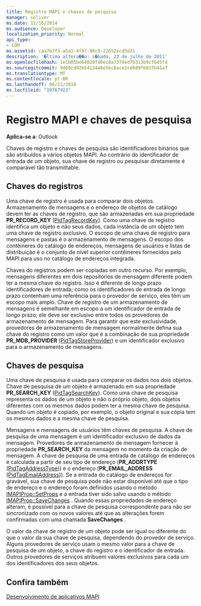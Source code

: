 ```yaml
---
title: Registro MAPI e chaves de pesquisa
manager: soliver
ms.date: 11/16/2014
ms.audience: Developer
localization_priority: Normal
api_type:
- COM
ms.assetid: caa7b7f3-a5a1-4f07-98c9-22652ecd5d21
description: '�ltima altera��o: s�bado, 23 de julho de 2011'
ms.openlocfilehash: 1e1b05be64029f80ec8a7379ed7b313b9cf645fd
ms.sourcegitcommit: 9d60cd82b5413446e5bc8ace2cd689f683fb41a7
ms.translationtype: MT
ms.contentlocale: pt-BR
ms.lasthandoff: 06/11/2018
ms.locfileid: "19767923"
---
```

# <a name="mapi-record-and-search-keys"></a>Registro MAPI e chaves de pesquisa

  
  
**Aplica-se a**: Outlook 
  
Chaves de registro e chaves de pesquisa são identificadores binários que são atribuídos a vários objetos MAPI. Ao contrário do identificador de entrada de um objeto, sua chave de registro ou pesquisar diretamente é comparável tão transmittable. 
  
## <a name="record-keys"></a>Chaves do registros

Uma chave de registro é usada para comparar dois objetos. Armazenamento de mensagens e o endereço de objetos de catálogo devem ter as chaves de registro, que são armazenadas em sua propriedade **PR_RECORD_KEY** ([PidTagRecordKey](pidtagrecordkey-canonical-property.md)). Como uma chave de registro identifica um objeto e não seus dados, cada instância de um objeto tem uma chave de registro exclusivo. O escopo de uma chave de registro para mensagens e pastas é o armazenamento de mensagens. O escopo dos contêineres do catálogo de endereços, mensagens de usuários e listas de distribuição é o conjunto de nível superior contêineres fornecidos pelo MAPI para uso no catálogo de endereços integrada.
  
Chaves do registros podem ser copiadas em outro recurso. Por exemplo, mensagens diferentes em dois repositórios de mensagem diferente podem ter a mesma chave do registro. Isso é diferente de longo prazo identificadores de entrada; como os identificadores de entrada de longo prazo contenham uma referência para o provedor de serviço, eles têm um escopo mais amplo. Chave de registro de um armazenamento de mensagens é semelhante em escopo a um identificador de entrada de longo prazo; ele deve ser exclusivo entre todos os provedores de armazenamento de mensagem. Para garantir que este exclusividade, provedores de armazenamento de mensagem normalmente defina sua chave do registro como um valor que é a combinação de sua propriedade **PR_MDB_PROVIDER** ([PidTagStoreProvider](pidtagstoreprovider-canonical-property.md)) e um identificador exclusivo para o armazenamento de mensagens.
  
## <a name="search-keys"></a>Chaves de pesquisa

Uma chave de pesquisa é usada para comparar os dados nos dois objetos. Chave de pesquisa de um objeto é armazenado em sua propriedade **PR_SEARCH_KEY** ([PidTagSearchKey](pidtagsearchkey-canonical-property.md)). Como uma chave de pesquisa representa os dados de um objeto e não o próprio objeto, dois objetos diferentes com os mesmos dados podem ter a mesma chave de pesquisa. Quando um objeto é copiado, por exemplo, o objeto original e sua cópia tem os mesmos dados e a mesma chave de pesquisa.
  
Mensagens e mensagens de usuários têm chaves de pesquisa. A chave de pesquisa de uma mensagem é um identificador exclusivo de dados da mensagem. Provedores de armazenamento de mensagem fornecer à propriedade **PR_SEARCH_KEY** da mensagem no momento da criação de mensagem. A chave de pesquisa de uma entrada de catálogo de endereços é calculada a partir de seu tipo de endereço (**PR_ADDRTYPE** ([PidTagAddressType](pidtagaddresstype-canonical-property.md))) e o endereço (**PR_EMAIL_ADDRESS** ([PidTagEmailAddress](pidtagemailaddress-canonical-property.md))). Se a entrada do catálogo de endereços for gravável, sua chave de pesquisa pode não estar disponível até que o tipo de endereço e o endereço foram definidos usando o método [IMAPIProp::SetProps](imapiprop-setprops.md) e a entrada tiver sido salvo usando o método [IMAPIProp::SaveChanges](imapiprop-savechanges.md) . Quando essas propriedades de endereço alteram, é possível para a chave de pesquisa correspondente para não ser sincronizado com os novos valores até que as alterações forem confirmadas com uma chamada **SaveChanges** . 
  
O valor da chave de registro de um objeto pode ser igual ou diferente do que o valor da sua chave de pesquisa, dependendo do provedor de serviço. Alguns provedores de serviço usam o mesmo valor para a chave de pesquisa de um objeto, a chave do registro e o identificador de entrada. Outros provedores de serviços atribuem valores exclusivos para cada um dos identificadores dos seus objetos. 
  
## <a name="see-also"></a>Confira também



[Desenvolvimento de aplicativos MAPI](mapi-application-development.md)

